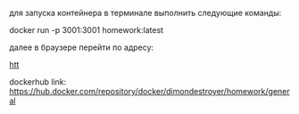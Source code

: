 для запуска контейнера в терминале выполнить следующие команды:

docker run -p 3001:3001 homework:latest

далее в браузере перейти по адресу: 

[htt](http://localhost:3001/)

dockerhub link: https://hub.docker.com/repository/docker/dimondestroyer/homework/general
